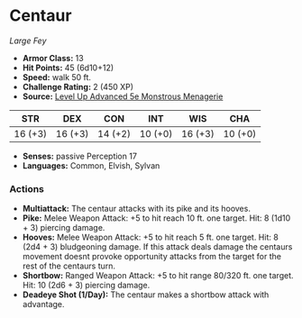 # Centaur

*Large* *Fey*

- **Armor Class:** 13
- **Hit Points:** 45 (6d10+12)
- **Speed:** walk 50 ft.
- **Challenge Rating:** 2 (450 XP)
- **Source:** [Level Up Advanced 5e Monstrous Menagerie](https://www.levelup5e.com)

| STR | DEX | CON | INT | WIS | CHA |
| --- | --- | --- | --- | --- | --- |
| 16 (+3) | 16 (+3) | 14 (+2) | 10 (+0) | 16 (+3) | 10 (+0) |

- **Senses:** passive Perception 17
- **Languages:** Common, Elvish, Sylvan
### Actions
- **Multiattack:** The centaur attacks with its pike and its hooves.
- **Pike:** Melee Weapon Attack: +5 to hit  reach 10 ft.  one target. Hit: 8 (1d10 + 3) piercing damage.
- **Hooves:** Melee Weapon Attack: +5 to hit  reach 5 ft.  one target. Hit: 8 (2d4 + 3) bludgeoning damage. If this attack deals damage  the centaurs movement doesnt provoke opportunity attacks from the target for the rest of the centaurs turn.
- **Shortbow:** Ranged Weapon Attack: +5 to hit  range 80/320 ft.  one target. Hit: 10 (2d6 + 3) piercing damage.
- **Deadeye Shot (1/Day):** The centaur makes a shortbow attack with advantage.
